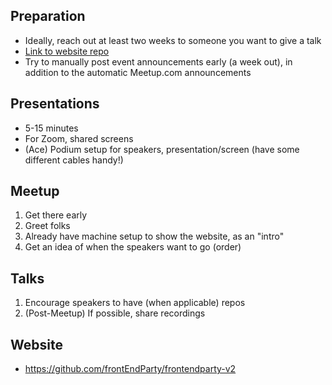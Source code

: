 ## Preparation

- Ideally, reach out at least two weeks to someone you want to give a talk
- [Link to website repo](https://github.com/frontEndParty/frontendparty-v2)
- Try to manually post event announcements early (a week out), in addition to the automatic Meetup.com announcements

## Presentations

- 5-15 minutes
- For Zoom, shared screens
- (Ace) Podium setup for speakers, presentation/screen (have some different cables handy!)

## Meetup

1. Get there early
2. Greet folks
3. Already have machine setup to show the website, as an "intro"
4. Get an idea of when the speakers want to go (order)

## Talks

1. Encourage speakers to have (when applicable) repos
2. (Post-Meetup) If possible, share recordings

## Website

- https://github.com/frontEndParty/frontendparty-v2

